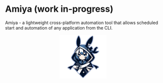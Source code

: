 # Amiya (work in-progress)
Amiya - a lightweight cross-platform automation tool that allows scheduled start and automation of any application from the CLI. 

<div align="center">
    <p style="padding-bottom: 0">
        <img src="src/amiya/resources/amiya_with_border.png" alt="Amiya Icon" width="30%" height="auto"/>
    </p>
    <!-- <span style="color: #093163">A lightweight cross-platform automation tool for daily tasks!</span> -->
</div>

